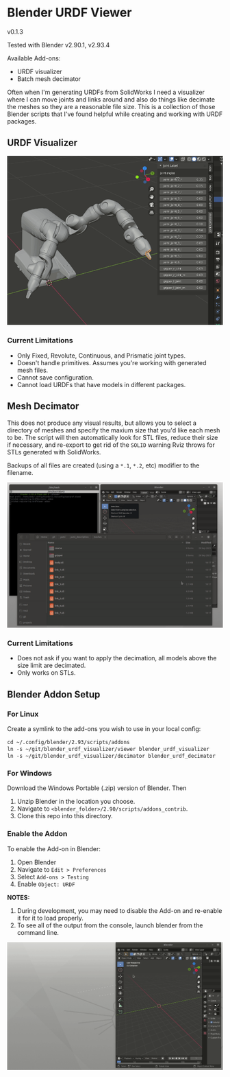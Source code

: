 # Blender URDF Viewer

v0.1.3

Tested with Blender v2.90.1, v2.93.4

Available Add-ons:
- URDF visualizer
- Batch mesh decimator

Often when I'm generating URDFs from SolidWorks I need a visualizer where I can move joints and links around and also do things like decimate the meshes so they are a reasonable file size. This is a collection of those Blender scripts that I've found helpful while creating and working with URDF packages.

## URDF Visualizer
![GIF of Blender URDF visualization](./images/yumi.gif)

### Current Limitations

- Only Fixed, Revolute, Continuous, and Prismatic joint types.
- Doesn't handle primitives. Assumes you're working with generated mesh files.
- Cannot save configuration.
- Cannot load URDFs that have models in different packages.

## Mesh Decimator

This does not produce any visual results, but allows you to select a directory of meshes and specify the maxium size that you'd like each mesh to be. The script will then automatically look for STL files, reduce their size if necessary, and re-export to get rid of the `SOLID` warning Rviz throws for STLs generated with SolidWorks.

Backups of all files are created (using a `*.1`, `*.2`, etc) modifier to the filename.

![GIF of mesh decimation add-on](./images/mesh_decimation_example.gif)

### Current Limitations

 - Does not ask if you want to apply the decimation, all models above the size limit are decimated.
 - Only works on STLs.

## Blender Addon Setup

### For Linux

Create a symlink to the add-ons you wish to use in your local config:

```
cd ~/.config/blender/2.93/scripts/addons
ln -s ~/git/blender_urdf_visualizer/viewer blender_urdf_visualizer
ln -s ~/git/blender_urdf_visualizer/decimator blender_urdf_decimator
```

### For Windows

Download the Windows Portable (.zip) version of Blender. Then

1. Unzip Blender in the location you choose.
1. Navigate to `<blender_folder>/2.90/scripts/addons_contrib`.
1. Clone this repo into this directory.

### Enable the Addon

To enable the Add-on in Blender:

1. Open Blender
1. Navigate to `Edit > Preferences`
1. Select `Add-ons > Testing`
1. Enable `Object: URDF`

**NOTES:**
1. During development, you may need to disable the Add-on and re-enable it for it to load properly.
2. To see all of the output from the console, launch blender from the command line.

![GIF of how to enable the add-ons](./images/how_to_enable_addons.gif)
